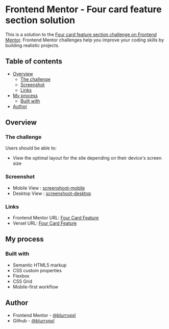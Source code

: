 # Frontend Mentor - Four card feature section solution

This is a solution to the [Four card feature section challenge on Frontend Mentor](https://www.frontendmentor.io/challenges/four-card-feature-section-weK1eFYK). Frontend Mentor challenges help you improve your coding skills by building realistic projects. 

## Table of contents

- [Overview](#overview)
  - [The challenge](#the-challenge)
  - [Screenshot](#screenshot)
  - [Links](#links)
- [My process](#my-process)
  - [Built with](#built-with)
- [Author](#author)

## Overview

### The challenge

Users should be able to:

- View the optimal layout for the site depending on their device's screen size

### Screenshot

- Mobile View   : [screenshoot-mobile](./ss-mobile.png)
- Desktop View  : [screenshoot-desktop](./ss-desktop.png)

### Links

- Frontend Mentor URL: [Four Card Feature](https://your-solution-url.com)
- Versel URL: [Four Card Feature](https://four-card-feature-section-master-blurrypxl.vercel.app/)

## My process

### Built with

- Semantic HTML5 markup
- CSS custom properties
- Flexbox
- CSS Grid
- Mobile-first workflow

## Author

- Frontend Mentor - [@blurrypxl](https://www.frontendmentor.io/profile/blurrypxl)
- Github - [@blurrypxl](https://github.com/blurrypxl)

